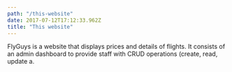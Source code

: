 ```yaml
---
path: "/this-website"
date: 2017-07-12T17:12:33.962Z
title: "This website"
---
```


FlyGuys is a website that displays prices and details of flights. It consists of an admin dashboard to provide staff with CRUD operations (create, read, update a.

